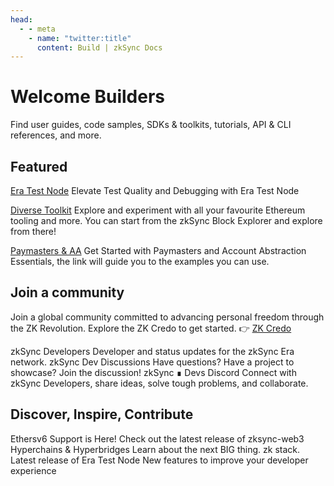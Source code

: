 ```yaml
---
head:
  - - meta
    - name: "twitter:title"
      content: Build | zkSync Docs
---
```


# Welcome Builders

Find user guides, code samples, SDKs & toolkits, tutorials, API & CLI references, and more.

## Featured

[Era Test Node](../build/test-and-debug/era-test-node.md)
Elevate Test Quality and Debugging with Era Test Node

[Diverse Toolkit](../build/tooling/block-explorer/getting-started.md)
Explore and experiment with all your favourite Ethereum tooling and more. You can start from the zkSync Block Explorer and explore from there!

[Paymasters & AA](../build/tutorials/smart-contract-development/paymasters/allowlist.md)
Get Started with Paymasters and Account Abstraction Essentials, the link will guide you to the examples you can use.

## Join a community

Join a global community committed to advancing personal freedom through the ZK Revolution.
Explore the ZK Credo to get started. 👉 [ZK Credo](https://github.com/zksync/credo)​

zkSync Developers
Developer and status updates for the zkSync Era network.
zkSync Dev Discussions
Have questions? Have a project to showcase? Join the discussion!
zkSync ∎ Devs Discord
Connect with zkSync Developers, share ideas, solve tough problems, and collaborate.

## Discover, Inspire, Contribute

Ethersv6 Support is Here!
Check out the latest release of zksync-web3
Hyperchains & Hyperbridges
Learn about the next BIG thing. zk stack.
Latest release of Era Test Node
New features to improve your developer experience
